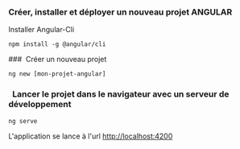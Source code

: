 ###  Créer, installer et déployer un nouveau projet ANGULAR

Installer Angular-Cli

```
npm install -g @angular/cli
```

###  Créer un nouveau projet

```
ng new [mon-projet-angular]
```

<h3>  Lancer le projet dans le navigateur avec un serveur de développement </h3>

```
ng serve
```

L'application se lance à l'url [http://localhost:4200](http://localhost:4200 "http://localhost:4200")
